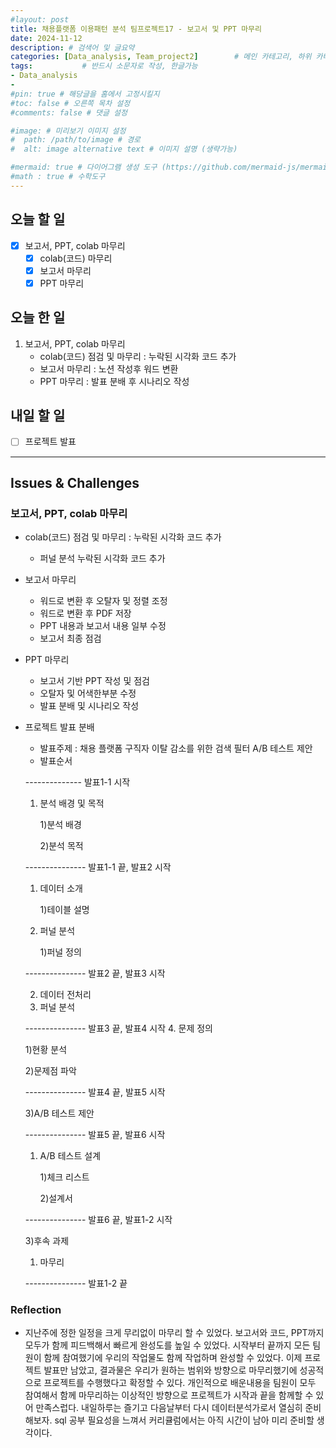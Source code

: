 ```yaml
---
#layout: post
title: 채용플랫폼 이용패턴 분석 팀프로젝트17 - 보고서 및 PPT 마무리
date: 2024-11-12
description: # 검색어 및 글요약
categories: [Data_analysis, Team_project2]        # 메인 카테고리, 하위 카테고리(생략가능)
tags:           # 반드시 소문자로 작성, 한글가능
- Data_analysis
- 
#pin: true # 해당글을 홈에서 고정시킬지
#toc: false # 오른쪽 목차 설정
#comments: false # 댓글 설정

#image: # 미리보기 이미지 설정
#  path: /path/to/image # 경로
#  alt: image alternative text # 이미지 설명 (생략가능)

#mermaid: true # 다이어그램 생성 도구 (https://github.com/mermaid-js/mermaid)
#math : true # 수학도구
---
```


## 오늘 할 일

- [x]  보고서, PPT, colab 마무리
    - [x]  colab(코드) 마무리
    - [x]  보고서 마무리
    - [x]  PPT 마무리

## 오늘 한 일

1. 보고서, PPT, colab 마무리
    - colab(코드) 점검 및 마무리 : 누락된 시각화 코드 추가
    - 보고서 마무리 : 노션 작성후 워드 변환
    - PPT 마무리 : 발표 분배 후 시나리오 작성

## 내일 할 일

- [ ]  프로젝트 발표

---

## Issues & Challenges

### 보고서, PPT, colab 마무리

- colab(코드) 점검 및 마무리 : 누락된 시각화 코드 추가
    - 퍼널 분석 누락된 시각화 코드 추가
- 보고서 마무리
    - 워드로 변환 후 오탈자 및 정렬 조정
    - 워드로 변환 후 PDF 저장
    - PPT 내용과 보고서 내용 일부 수정
    - 보고서 최종 점검
- PPT 마무리
    - 보고서 기반 PPT 작성 및 점검
    - 오탈자 및 어색한부분 수정
    - 발표 분배 및 시나리오 작성

- 프로젝트 발표 분배
    - 발표주제 : 채용 플랫폼 구직자 이탈 감소를 위한 검색 필터 A/B 테스트 제안
    - 발표순서
    
    -------------- 발표1-1 시작
    
    1. 분석 배경 및 목적
        
        1)분석 배경
        
        2)분석 목적
        
    
    --------------- 발표1-1 끝, 발표2 시작
    
    1. 데이터 소개
        
        1)테이블 설명
        
    2. 퍼널 분석
        
        1)퍼널 정의
        
    
    --------------- 발표2 끝, 발표3 시작
    
    2) 데이터 전처리
    3) 퍼널 분석
    
    --------------- 발표3 끝, 발표4 시작
    4. 문제 정의
    
    1)현황 분석
    
    2)문제점 파악
    
    --------------- 발표4 끝, 발표5 시작
    
    3)A/B 테스트 제안
    
    --------------- 발표5 끝, 발표6 시작
    
    1. A/B 테스트 설계
        
        1)체크 리스트
        
        2)설계서
        
    
    --------------- 발표6 끝, 발표1-2 시작
    
    3)후속 과제
    
    1. 마무리
    
    --------------- 발표1-2 끝
    

### Reflection

- 지난주에 정한 일정을 크게 무리없이 마무리 할 수 있었다. 보고서와 코드, PPT까지 모두가 함께 피드백해서 빠르게 완성도를 높일 수 있었다. 시작부터 끝까지 모든 팀원이 함께 참여했기에 우리의 작업물도 함께 작업하며 완성할 수 있었다. 이제 프로젝트 발표만 남았고, 결과물은 우리가 원하는 범위와 방향으로 마무리했기에 성공적으로 프로젝트를 수행했다고 확정할 수 있다. 개인적으로 배운내용을 팀원이 모두 참여해서 함께 마무리하는 이상적인 방향으로 프로젝트가 시작과 끝을 함께할 수 있어 만족스럽다. 내일하루는 즐기고 다음날부터 다시 데이터분석가로서 열심히 준비해보자. sql 공부 필요성을 느껴서 커리큘럼에서는 아직 시간이 남아 미리 준비할 생각이다.